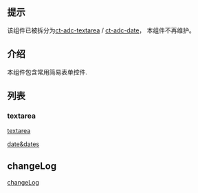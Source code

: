 ## 提示

该组件已被拆分为[ct-adc-textarea](https://github.com/ct-adc/adc-textarea) / [ct-adc-date](https://github.com/ct-adc/adc-date)，
本组件不再维护。

## 介绍

本组件包含常用简易表单控件.

## 列表

### textarea

[textarea](https://github.com/ct-adc/adc-form/tree/master/src/textarea/readme.md)

[date&dates](https://github.com/ct-adc/adc-form/tree/master/src/date/readme.md)

## changeLog

[changeLog](https://github.com/ct-adc/adc-form/tree/master/changeLog.md)



